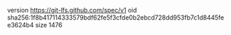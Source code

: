 version https://git-lfs.github.com/spec/v1
oid sha256:1f8b417114333579bdf62fe5f3cfde0b2ebcd728dd953fb7c1d8445fee3624b4
size 1476

